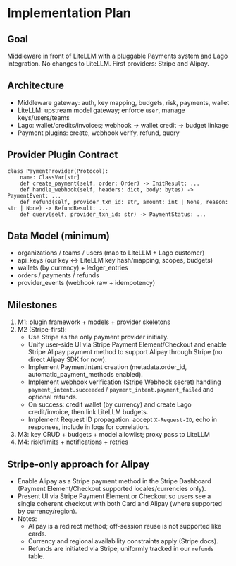 # Implementation Plan

## Goal
Middleware in front of LiteLLM with a pluggable Payments system and Lago integration. No changes to LiteLLM. First providers: Stripe and Alipay.

## Architecture
- Middleware gateway: auth, key mapping, budgets, risk, payments, wallet
- LiteLLM: upstream model gateway; enforce `user`, manage keys/users/teams
- Lago: wallet/credits/invoices; webhook -> wallet credit -> budget linkage
- Payment plugins: create, webhook verify, refund, query

## Provider Plugin Contract
```
class PaymentProvider(Protocol):
    name: ClassVar[str]
    def create_payment(self, order: Order) -> InitResult: ...
    def handle_webhook(self, headers: dict, body: bytes) -> PaymentEvent: ...
    def refund(self, provider_txn_id: str, amount: int | None, reason: str | None) -> RefundResult: ...
    def query(self, provider_txn_id: str) -> PaymentStatus: ...
```

## Data Model (minimum)
- organizations / teams / users (map to LiteLLM + Lago customer)
- api_keys (our key ↔ LiteLLM key hash/mapping, scopes, budgets)
- wallets (by currency) + ledger_entries
- orders / payments / refunds
- provider_events (webhook raw + idempotency)

## Milestones
1) M1: plugin framework + models + provider skeletons
2) M2 (Stripe-first):
   - Use Stripe as the only payment provider initially.
   - Unify user-side UI via Stripe Payment Element/Checkout and enable Stripe Alipay payment method to support Alipay through Stripe (no direct Alipay SDK for now).
   - Implement PaymentIntent creation (metadata.order_id, automatic_payment_methods enabled).
   - Implement webhook verification (Stripe Webhook secret) handling `payment_intent.succeeded` / `payment_intent.payment_failed` and optional refunds.
   - On success: credit wallet (by currency) and create Lago credit/invoice, then link LiteLLM budgets.
   - Implement Request ID propagation: accept `X-Request-ID`, echo in responses, include in logs for correlation.
3) M3: key CRUD + budgets + model allowlist; proxy pass to LiteLLM
4) M4: risk/limits + notifications + retries

## Stripe-only approach for Alipay
- Enable Alipay as a Stripe payment method in the Stripe Dashboard (Payment Element/Checkout supported locales/currencies only).
- Present UI via Stripe Payment Element or Checkout so users see a single coherent checkout with both Card and Alipay (where supported by currency/region).
- Notes:
  - Alipay is a redirect method; off-session reuse is not supported like cards.
  - Currency and regional availability constraints apply (Stripe docs).
  - Refunds are initiated via Stripe, uniformly tracked in our `refunds` table.
